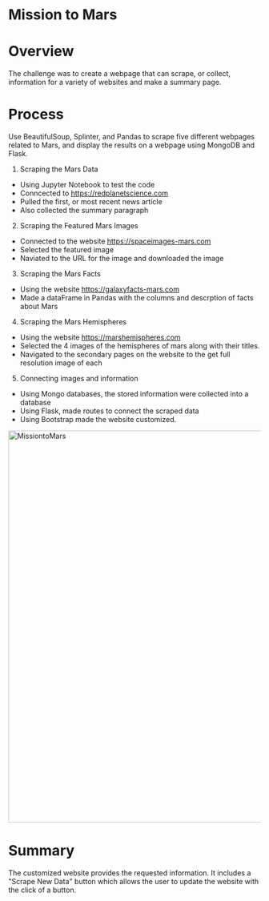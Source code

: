 # Mission to Mars

# Overview

The challenge was to create a webpage that can scrape, or collect, information for a variety of websites and make a summary page. 

# Process
Use BeautifulSoup, Splinter, and Pandas to scrape five different webpages related to Mars, and display the results on a webpage using MongoDB and Flask.

1. Scraping the Mars Data
 - Using Jupyter Notebook to test the code
 - Conncected to https://redplanetscience.com 
 - Pulled the first, or most recent news article
 - Also collected the summary paragraph

2. Scraping the Featured Mars Images
 - Connected to the website https://spaceimages-mars.com
 - Selected the featured image
 - Naviated to the URL for the image and downloaded the image

3. Scraping the Mars Facts
 - Using the website https://galaxyfacts-mars.com
 - Made a dataFrame in Pandas with the columns and descrption of facts about Mars

4. Scraping the Mars Hemispheres
 - Using the website https://marshemispheres.com
 - Selected the 4 images of the hemispheres of mars along with their titles. 
 - Navigated to the secondary pages on the website to the get full resolution image of each

5. Connecting images and information
 - Using Mongo databases, the stored information were collected into a database
 - Using Flask,  made routes to connect the scraped data
 - Using Bootstrap made the website customized. 

<img width="783" alt="MissiontoMars" src="https://user-images.githubusercontent.com/98054953/167322400-afe82050-d261-4d17-9e19-18024a211a4e.png">

# Summary

The customized website provides the requested information.  It includes a "Scrape New Data" button which allows the user to update the website with the click of a button. 

